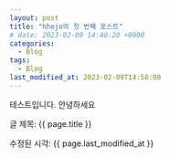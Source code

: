 ```yaml
---
layout: post
title: "hhejo의 첫 번째 포스트"
# date: 2023-02-09 14:40:20 +0900
categories:
  - Blog
tags:
  - Blog
last_modified_at: 2023-02-09T14:58:00
---
```


테스트입니다. 안녕하세요

글 제목: {{ page.title }}

수정된 시각: {{ page.last_modified_at }}
